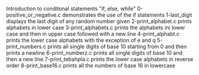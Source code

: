 Introduction to conditonal statements "if, else, while"
0-positive_or_negative.c demonstrates the use of the if statements
1-last_digit displays the last digit of any random number given
2-print_alphabet.c prints alphabets in lower case
3-print_alphabets.c prints the alphabets ini lower case and then in upper case followed with a new line
4-print_alphabt.c prints the lower case alphabets with the exception of e and q
5-print_numbers.c prints all single digits of base 10 starting from 0 and then prints a newline
6-print_numberz.c prints all single digits of base 10 and then a new line
7-print_tebahpla.c prints the lower case alphabets in reverse order
8-print_base16.c prints all the numbers of base 16 in lowercase
